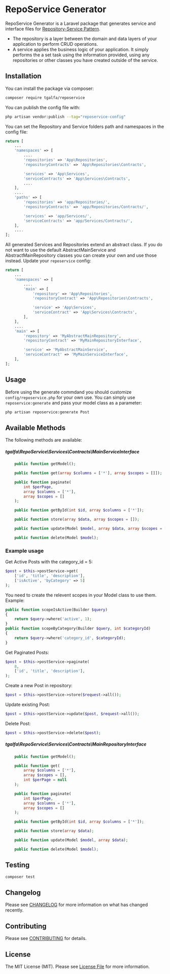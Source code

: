 
# RepoService Generator

RepoService Generator is a Laravel package that generates service and interface files for [Repository-Service Pattern](https://www.vodovnik.com/2015/08/26/repository-and-services-pattern-in-a-multilayered-architecture/).

- The repository is a layer between the domain and data layers of your application to perform CRUD operations.
- A service applies the business logic of your application. It simply performs the a set task using the information provided, using any repositories or other classes you have created outside of the service.

## Installation

You can install the package via composer:

```bash
composer require tgalfa/reposervice
```

You can publish the config file with:
```bash
php artisan vendor:publish --tag="reposervice-config"
```

You can set the Repository and Service folders path and namespaces in the config file:

```php
return [
    ...
    'namespaces' => [
        ....
        'repositories' => 'App\Repositories',
        'repositoryContracts' => 'App\Repositories\Contracts',

        'services' => 'App\Services',
        'serviceContracts' => 'App\Services\Contracts',
        ....
    ],
    ....
    'paths' => [
        'repositories' => 'app/Repositories/',
        'repositoryContracts' => 'app/Repositories/Contracts/',

        'services' => 'app/Services/',
        'serviceContracts' => 'app/Services/Contracts/',
    ],
    ....
];
```
All generated Services and Repositories extend an abstract class.
If you do not want to use the default AbstractMainService and AbstractMainRepository classes you can create your own and use those instead. Update your `reposervice` config:

```php
return [
    ...
    'namespaces' => [
        ....
        'main' => [
            'repository' => 'App\Repositories',
            'repositoryContract' => 'App\Repositories\Contracts',

            'service' => 'App\Services',
            'serviceContract' => 'App\Services\Contracts',
        ],
    ],
    ....
    'main' => [
        'repository' => 'MyAbstractMainRepository',
        'repositoryContract' => 'MyMainRepositoryInterface',

        'service' => 'MyAbstractMainService',
        'serviceContract' => 'MyMainServiceInterface',
    ],
];
```

## Usage

Before using the generate commdand you should customize `config/reposervice.php` for your own use.
You can simply use `reposervice:generate` and pass your model class as a parameter:

``` bash
php artisan reposervice:generate Post
```

## Available Methods

The following methods are available:

##### tgalfa\RepoService\Services\Contracts\MainServiceInterface

```php
    public function getModel();

    public function get(array $columns = ['*'], array $scopes = []]);

    public function paginate(
        int $perPage,
        array $columns = ['*'],
        array $scopes = []
    );

    public function getById(int $id, array $columns = ['*']);

    public function store(array $data, array $scopes = []);

    public function update(Model $model, array $data, array $scopes = []);

    public function delete(Model $model);
```

### Example usage

Get Active Posts with the category_id = 5:
```php
$post = $this->postService->get(
    ['id', 'title', 'description'],
    ['isActive', 'byCategory' => 5]
);
```
You need to create the relevent scopes in your Model class to use them. Example:
```php
public function scopeIsActive(Builder $query)
{
    return $query->where('active', 1);
}
public function scopeByCategory(Builder $query, int $categoryId)
{
    return $query->where('category_id', $categoryId);
}
```

Get Paginated Posts:
```php
$post = $this->postService->paginate(
    8,
    ['id', 'title', 'description'],
);
```

Create a new Post in repository:
```php
$post = $this->postService->store($request->all());
```

Update existing Post:
```php
$post = $this->postService->update($post, $request->all());
```

Delete Post:
```php
$post = $this->postService->delete($post);
```

##### tgalfa\RepoService\Services\Contracts\MainRepositoryInterface
```php
    public function getModel();

    public function get(
        array $columns = ['*'],
        array $scopes = [],
        int $perPage = null
    );

    public function paginate(
        int $perPage,
        array $columns = ['*'],
        array $scopes = []
    );

    public function getById(int $id, array $columns = ['*']);

    public function store(array $data);

    public function update(Model $model, array $data);

    public function delete(Model $model);
```


## Testing

```bash
composer test
```

## Changelog

Please see [CHANGELOG](CHANGELOG.md) for more information on what has changed recently.

## Contributing

Please see [CONTRIBUTING](CONTRIBUTING.md) for details.

## License

The MIT License (MIT). Please see [License File](LICENSE.md) for more information.
